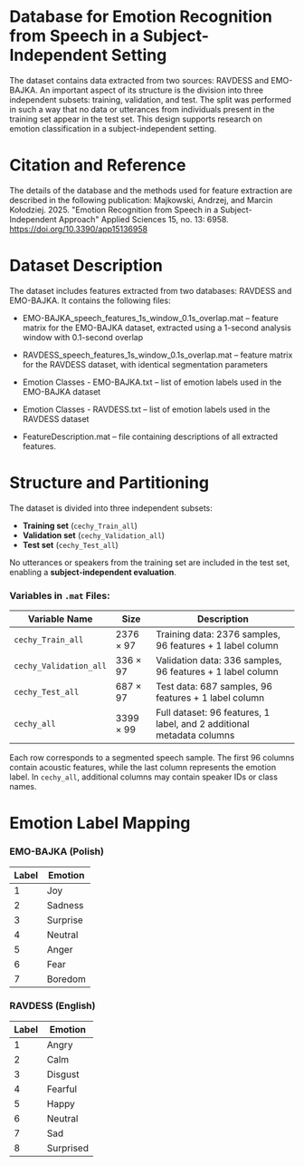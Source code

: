 # Database for Emotion Recognition from Speech in a Subject-Independent Setting

The dataset contains data extracted from two sources: RAVDESS and EMO-BAJKA. An important aspect of its structure is the division into three independent subsets: training, validation, and test. The split was performed in such a way that no data or utterances from individuals present in the training set appear in the test set. This design supports research on emotion classification in a subject-independent setting.

# Citation and Reference

The details of the database and the methods used for feature extraction are described in the following publication:
Majkowski, Andrzej, and Marcin Kołodziej. 2025. "Emotion Recognition from Speech in a Subject-Independent Approach" Applied Sciences 15, no. 13: 6958. https://doi.org/10.3390/app15136958

# Dataset Description
The dataset includes features extracted from two databases: RAVDESS and EMO-BAJKA. It contains the following files:

- EMO-BAJKA_speech_features_1s_window_0.1s_overlap.mat – feature matrix for the EMO-BAJKA dataset, extracted using a 1-second analysis window with 0.1-second overlap

- RAVDESS_speech_features_1s_window_0.1s_overlap.mat – feature matrix for the RAVDESS dataset, with identical segmentation parameters

- Emotion Classes - EMO-BAJKA.txt – list of emotion labels used in the EMO-BAJKA dataset

- Emotion Classes - RAVDESS.txt – list of emotion labels used in the RAVDESS dataset

- FeatureDescription.mat – file containing descriptions of all extracted features.

#  Structure and Partitioning

The dataset is divided into three independent subsets:

- **Training set** (`cechy_Train_all`)
- **Validation set** (`cechy_Validation_all`)
- **Test set** (`cechy_Test_all`)

No utterances or speakers from the training set are included in the test set, enabling a **subject-independent evaluation**.

### Variables in `.mat` Files:

| Variable Name           | Size       | Description                                                                 |
|------------------------|------------|-----------------------------------------------------------------------------|
| `cechy_Train_all`      | 2376 × 97  | Training data: 2376 samples, 96 features + 1 label column                   |
| `cechy_Validation_all` | 336 × 97   | Validation data: 336 samples, 96 features + 1 label column                  |
| `cechy_Test_all`       | 687 × 97   | Test data: 687 samples, 96 features + 1 label column                        |
| `cechy_all`            | 3399 × 99  | Full dataset: 96 features, 1 label, and 2 additional metadata columns       |

Each row corresponds to a segmented speech sample. The first 96 columns contain acoustic features, while the last column represents the emotion label. In `cechy_all`, additional columns may contain speaker IDs or class names.

# Emotion Label Mapping

### EMO-BAJKA (Polish)
| Label | Emotion   |
|-------|-----------|
| 1     | Joy       |
| 2     | Sadness   |
| 3     | Surprise  |
| 4     | Neutral   |
| 5     | Anger     |
| 6     | Fear      |
| 7     | Boredom   |

### RAVDESS (English)
| Label | Emotion    |
|-------|------------|
| 1     | Angry      |
| 2     | Calm       |
| 3     | Disgust    |
| 4     | Fearful    |
| 5     | Happy      |
| 6     | Neutral    |
| 7     | Sad        |
| 8     | Surprised  |


